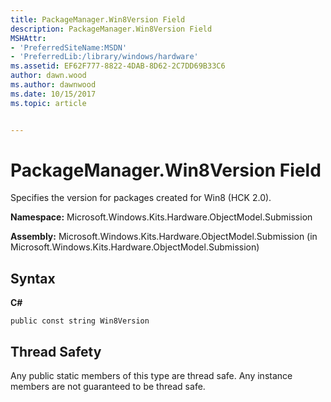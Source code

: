```yaml
---
title: PackageManager.Win8Version Field
description: PackageManager.Win8Version Field
MSHAttr:
- 'PreferredSiteName:MSDN'
- 'PreferredLib:/library/windows/hardware'
ms.assetid: EF62F777-8822-4DAB-8D62-2C7DD69B33C6
author: dawn.wood
ms.author: dawnwood
ms.date: 10/15/2017
ms.topic: article


---
```


# PackageManager.Win8Version Field


Specifies the version for packages created for Win8 (HCK 2.0).

**Namespace:** Microsoft.Windows.Kits.Hardware.ObjectModel.Submission

**Assembly:** Microsoft.Windows.Kits.Hardware.ObjectModel.Submission (in Microsoft.Windows.Kits.Hardware.ObjectModel.Submission)

## <span id="Syntax"></span><span id="syntax"></span><span id="SYNTAX"></span>Syntax


**C#**

`public const string Win8Version`

## <span id="Thread_Safety"></span><span id="thread_safety"></span><span id="THREAD_SAFETY"></span>Thread Safety


Any public static members of this type are thread safe. Any instance members are not guaranteed to be thread safe.

 

 







